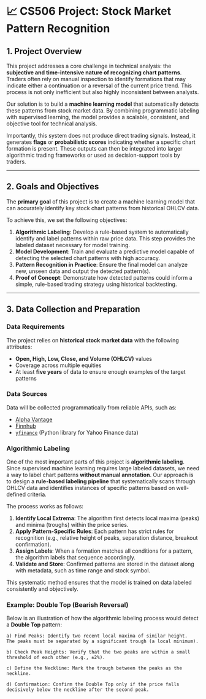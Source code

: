 # 📈 CS506 Project: Stock Market Pattern Recognition

## 1. Project Overview

This project addresses a core challenge in technical analysis: the **subjective and time-intensive nature of recognizing chart patterns**. Traders often rely on manual inspection to identify formations that may indicate either a continuation or a reversal of the current price trend. This process is not only inefficient but also highly inconsistent between analysts.

Our solution is to build a **machine learning model** that automatically detects these patterns from stock market data. By combining programmatic labeling with supervised learning, the model provides a scalable, consistent, and objective tool for technical analysis.

Importantly, this system does not produce direct trading signals. Instead, it generates **flags** or **probabilistic scores** indicating whether a specific chart formation is present. These outputs can then be integrated into larger algorithmic trading frameworks or used as decision-support tools by traders.

---

## 2. Goals and Objectives

The **primary goal** of this project is to create a machine learning model that can accurately identify key stock chart patterns from historical OHLCV data.

To achieve this, we set the following objectives:

1. **Algorithmic Labeling**: Develop a rule-based system to automatically identify and label patterns within raw price data. This step provides the labeled dataset necessary for model training.
2. **Model Development**: Train and evaluate a predictive model capable of detecting the selected chart patterns with high accuracy.
3. **Pattern Recognition in Practice**: Ensure the final model can analyze new, unseen data and output the detected pattern(s).
4. **Proof of Concept**: Demonstrate how detected patterns could inform a simple, rule-based trading strategy using historical backtesting.

---

## 3. Data Collection and Preparation

### Data Requirements

The project relies on **historical stock market data** with the following attributes:

- **Open, High, Low, Close, and Volume (OHLCV)** values  
- Coverage across multiple equities  
- At least **five years** of data to ensure enough examples of the target patterns  

### Data Sources

Data will be collected programmatically from reliable APIs, such as:

- [Alpha Vantage](https://www.alphavantage.co/)  
- [Finnhub](https://finnhub.io/)  
- [`yfinance`](https://pypi.org/project/yfinance/) (Python library for Yahoo Finance data)  

### Algorithmic Labeling

One of the most important parts of this project is **algorithmic labeling**. Since supervised machine learning requires large labeled datasets, we need a way to label chart patterns **without manual annotation**. Our approach is to design a **rule-based labeling pipeline** that systematically scans through OHLCV data and identifies instances of specific patterns based on well-defined criteria.

The process works as follows:

1. **Identify Local Extrema**: The algorithm first detects local maxima (peaks) and minima (troughs) within the price series.
2. **Apply Pattern-Specific Rules**: Each pattern has strict rules for recognition (e.g., relative height of peaks, separation distance, breakout confirmation).
3. **Assign Labels**: When a formation matches all conditions for a pattern, the algorithm labels that sequence accordingly.
4. **Validate and Store**: Confirmed patterns are stored in the dataset along with metadata, such as time range and stock symbol.

This systematic method ensures that the model is trained on data labeled consistently and objectively.

### Example: Double Top (Bearish Reversal)

Below is an illustration of how the algorithmic labeling process would detect a **Double Top** pattern:
```
a) Find Peaks: Identify two recent local maxima of similar height.
The peaks must be separated by a significant trough (a local minimum).

b) Check Peak Heights: Verify that the two peaks are within a small
threshold of each other (e.g., ±2%).

c) Define the Neckline: Mark the trough between the peaks as the neckline.

d) Confirmation: Confirm the Double Top only if the price falls
decisively below the neckline after the second peak.
```
